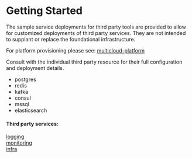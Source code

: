 # Getting Started

The sample service deployments for third party tools are provided to allow for customized deployments of third party services. They are not intended to supplant or replace the foundational infrastructure.   

For platform provisioning please see: [multicloud-platform](https://github.com/genesys/multicloud-platform)

Consult with the individual third party resource for their full configuration and deployment details.

- postgres
- redis
- kafka
- consul
- mssql
- elasticsearch

#### Third party services:

  [logging](/services/logging/)  
  [monitoring](/services/monitoring/)  
  [infra](/services/infra/)  
